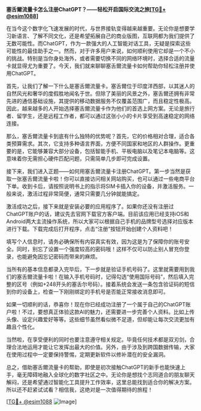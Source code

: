 **塞舌爾流量卡怎么注册ChatGPT？——轻松开启国际交流之旅[[TG💪+ @esim1088](https://t.me/s/esim1088)]**

在当今这个数字化飞速发展的时代，与世界接轨变得越来越重要。无论你是想要学习新语言、了解不同文化，还是希望拓展自己的商业版图，互联网都为我们提供了无数可能性。而ChatGPT，作为一款强大的人工智能对话工具，无疑是探索这些可能性的最佳助手之一。然而，对于许多用户来说，如何顺利使用它却是一个不小的挑战。特别是当你身处海外，或者需要切换不同的网络环境时，选择合适的流量卡就显得尤为重要了。今天，我们就来聊聊塞舌爾流量卡如何帮助你轻松注册并使用ChatGPT。

首先，让我们了解一下什么是塞舌爾流量卡。塞舌爾位于印度洋西部，以其迷人的自然风光和奢华的度假胜地闻名于世。但除了美丽的风景之外，塞舌爾还拥有非常先进的通信基础设施，其提供的移动数据服务不仅覆盖范围广，而且稳定性极高。因此，越来越多的人开始选择塞舌爾流量卡作为他们的首选上网方案。无论是旅行者、留学生，还是远程工作者，都可以通过这张小小的卡片享受到高速稳定的网络连接。

那么，塞舌爾流量卡到底有什么独特的优势呢？首先，它的价格相对合理，适合各类预算需求。其次，它支持多种语言界面，方便不同国家和地区的人群操作。更重要的是，它能够兼容大部分设备，包括智能手机、平板电脑以及笔记本电脑等。这意味着你无需担心硬件匹配问题，只需简单几步即可完成设置。

接下来，我们进入正题——如何用塞舌爾流量卡注册ChatGPT。第一步当然是获取一张塞舌爾流量卡啦！你可以直接访问相关网站购买，也可以通过一些电商平台下单。收到卡后，请按照说明书上的指示将SIM卡插入你的设备，并激活服务。一般来说，激活过程非常简便，通常只需要几分钟就能搞定。

激活成功之后，接下来就是安装必要的应用程序了。如果你还没有注册过ChatGPT账户的话，建议先去官网下载官方客户端。目前该应用已经支持iOS和Android两大主流操作系统，所以大家可以根据自己手机的品牌型号选择对应版本进行下载。下载完成后打开程序，点击“注册”按钮开始创建个人资料吧！

填写个人信息时，请务必确保所有内容真实有效，因为这是为了保障你的账号安全。同时，别忘了设置一个强度较高的密码哦！这样不仅可以防止别人冒充你登录，也能避免因忘记密码而带来的麻烦。

当所有的基本信息都录入完毕后，下一步就是验证手机号码了。这里就需要用到我们的塞舌爾流量卡啦！在输入手机号码时，记得勾选“使用国际号码”，然后填入完整的区号（例如+248开头的塞舌尔号码）。接着系统会发送一条包含验证码的短信到你的设备上，检查一下刚刚绑定的手机号是否能正常接收消息即可。

如果一切顺利的话，恭喜你！现在你已经成功注册了一个属于自己的ChatGPT账户啦！不过，要想真正体验这款AI的魅力，还需要进一步完善个人资料。比如上传头像、设定兴趣爱好等等。这些细节虽然看似微不足道，但却能让每次交流更加有趣且个性化。

当然啦，在享受便利的同时也要注意遵守相关规定。毕竟任何技术都是双刃剑，合理合法地运用才能让它发挥出最大的价值。另外，由于涉及到跨国数据传输，大家在使用过程中一定要保持警惕，定期更新软件以修补潜在的安全漏洞。

总之，借助塞舌爾流量卡的帮助，即使是初次接触ChatGPT的新手也能快速上手，毫无障碍地融入全球化的数字社区之中。无论你是想找个志同道合的朋友聊天解闷，还是希望通过智能化工具提升工作效率，这里总能找到适合你的解决方案。所以还不赶紧试试看？相信我，这绝对是一次值得期待的旅程！

[[TG💪+ @esim1088](https://t.me/s/esim1088) ![Image](https://i.postimg.cc/4NQfJmqS/Snipaste-2025-05-13-00-14-12.png)]